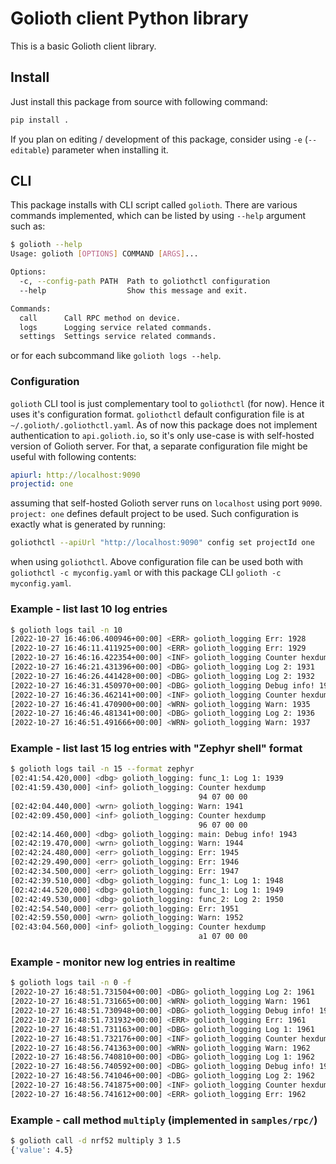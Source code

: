 # Golioth client Python library

This is a basic Golioth client library.

## Install

Just install this package from source with following command:

``` sh
pip install .
```

If you plan on editing / development of this package, consider using `-e` (`--editable`) parameter
when installing it.

## CLI

This package installs with CLI script called `golioth`. There are various commands implemented,
which can be listed by using `--help` argument such as:

``` sh
$ golioth --help
Usage: golioth [OPTIONS] COMMAND [ARGS]...

Options:
  -c, --config-path PATH  Path to goliothctl configuration
  --help                  Show this message and exit.

Commands:
  call      Call RPC method on device.
  logs      Logging service related commands.
  settings  Settings service related commands.
```

or for each subcommand like `golioth logs --help`.

### Configuration

`golioth` CLI tool is just complementary tool to `goliothctl` (for now). Hence
it uses it's configuration format. `goliothctl` default configuration file is at
`~/.golioth/.goliothctl.yaml`. As of now this package does not implement
authentication to `api.golioth.io`, so it's only use-case is with self-hosted
version of Golioth server. For that, a separate configuration file might be
useful with following contents:

``` yaml
apiurl: http://localhost:9090
projectid: one
```

assuming that self-hosted Golioth server runs on `localhost` using port `9090`.
`project: one` defines default project to be used. Such configuration is exactly
what is generated by running:

``` sh
goliothctl --apiUrl "http://localhost:9090" config set projectId one
```

when using `goliothctl`. Above configuration file can be used both with
`goliothctl -c myconfig.yaml` or with this package CLI `golioth -c
myconfig.yaml`.

### Example - list last 10 log entries

``` sh
$ golioth logs tail -n 10
[2022-10-27 16:46:06.400946+00:00] <ERR> golioth_logging Err: 1928
[2022-10-27 16:46:11.411925+00:00] <ERR> golioth_logging Err: 1929
[2022-10-27 16:46:16.422354+00:00] <INF> golioth_logging Counter hexdump
[2022-10-27 16:46:21.431396+00:00] <DBG> golioth_logging Log 2: 1931
[2022-10-27 16:46:26.441428+00:00] <DBG> golioth_logging Log 2: 1932
[2022-10-27 16:46:31.450970+00:00] <DBG> golioth_logging Debug info! 1933
[2022-10-27 16:46:36.462141+00:00] <INF> golioth_logging Counter hexdump
[2022-10-27 16:46:41.470900+00:00] <WRN> golioth_logging Warn: 1935
[2022-10-27 16:46:46.481341+00:00] <DBG> golioth_logging Log 2: 1936
[2022-10-27 16:46:51.491666+00:00] <WRN> golioth_logging Warn: 1937
```

### Example - list last 15 log entries with "Zephyr shell" format

``` sh
$ golioth logs tail -n 15 --format zephyr
[02:41:54.420,000] <dbg> golioth_logging: func_1: Log 1: 1939
[02:41:59.430,000] <inf> golioth_logging: Counter hexdump
                                          94 07 00 00
[02:42:04.440,000] <wrn> golioth_logging: Warn: 1941
[02:42:09.450,000] <inf> golioth_logging: Counter hexdump
                                          96 07 00 00
[02:42:14.460,000] <dbg> golioth_logging: main: Debug info! 1943
[02:42:19.470,000] <wrn> golioth_logging: Warn: 1944
[02:42:24.480,000] <err> golioth_logging: Err: 1945
[02:42:29.490,000] <err> golioth_logging: Err: 1946
[02:42:34.500,000] <err> golioth_logging: Err: 1947
[02:42:39.510,000] <dbg> golioth_logging: func_1: Log 1: 1948
[02:42:44.520,000] <dbg> golioth_logging: func_1: Log 1: 1949
[02:42:49.530,000] <dbg> golioth_logging: func_2: Log 2: 1950
[02:42:54.540,000] <err> golioth_logging: Err: 1951
[02:42:59.550,000] <wrn> golioth_logging: Warn: 1952
[02:43:04.560,000] <inf> golioth_logging: Counter hexdump
                                          a1 07 00 00
```

### Example - monitor new log entries in realtime

``` sh
$ golioth logs tail -n 0 -f
[2022-10-27 16:48:51.731504+00:00] <DBG> golioth_logging Log 2: 1961
[2022-10-27 16:48:51.731665+00:00] <WRN> golioth_logging Warn: 1961
[2022-10-27 16:48:51.730948+00:00] <DBG> golioth_logging Debug info! 1961
[2022-10-27 16:48:51.731932+00:00] <ERR> golioth_logging Err: 1961
[2022-10-27 16:48:51.731163+00:00] <DBG> golioth_logging Log 1: 1961
[2022-10-27 16:48:51.732176+00:00] <INF> golioth_logging Counter hexdump
[2022-10-27 16:48:56.741363+00:00] <WRN> golioth_logging Warn: 1962
[2022-10-27 16:48:56.740810+00:00] <DBG> golioth_logging Log 1: 1962
[2022-10-27 16:48:56.740592+00:00] <DBG> golioth_logging Debug info! 1962
[2022-10-27 16:48:56.741046+00:00] <DBG> golioth_logging Log 2: 1962
[2022-10-27 16:48:56.741875+00:00] <INF> golioth_logging Counter hexdump
[2022-10-27 16:48:56.741612+00:00] <ERR> golioth_logging Err: 1962
```

### Example - call method `multiply` (implemented in `samples/rpc/`)

``` sh
$ golioth call -d nrf52 multiply 3 1.5
{'value': 4.5}
```
